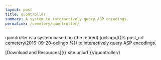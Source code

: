 ```yaml
---
layout: post
title: quontroller
summary: A system to interactively query ASP encodings.
permalink: /cemetery/quontroller/
---
```


quontroller is a system based on (the retired) [oclingo]({% post_url cemetery/2016-09-20-oclingo %}) to interactively query ASP encodings.

[Download and Resources]({{ site.uniurl }}/quontroller/)
